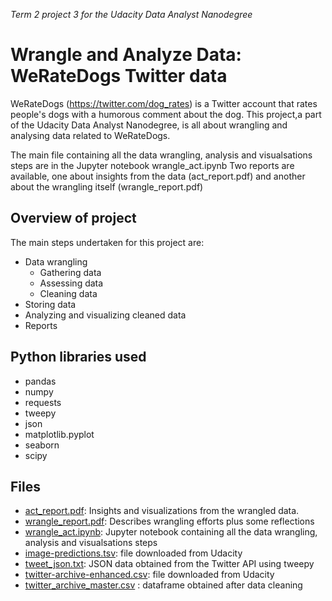 *Term 2 project 3 for the Udacity Data Analyst Nanodegree*
# Wrangle and Analyze Data: WeRateDogs Twitter data

WeRateDogs (https://twitter.com/dog_rates) is a Twitter account that rates people's dogs with a humorous comment about the dog. This project,a part of the Udacity Data Analyst Nanodegree, is all about wrangling and analysing data related to WeRateDogs.

The main file containing all the data wrangling, analysis and visualsations steps are in the Jupyter notebook wrangle_act.ipynb
Two reports are available, one about insights from the data (act_report.pdf) and another about the wrangling itself (wrangle_report.pdf)

## Overview of project
The main steps undertaken for this project are:

*  Data wrangling
   * Gathering data
   * Assessing data
   * Cleaning data
* Storing data
* Analyzing and visualizing cleaned data
* Reports

## Python libraries used
- pandas
- numpy 
- requests
- tweepy
- json
- matplotlib.pyplot  
- seaborn 
- scipy 

## Files
* [act_report.pdf](act_report.pdf): Insights and visualizations from the wrangled data.
* [wrangle_report.pdf](wrangle_report.pdf): Describes wrangling efforts plus some reflections
* [wrangle_act.ipynb](wrangle_act.ipynb): Jupyter notebook containing all the data wrangling, analysis and visualsations steps
* [image-predictions.tsv](image-predictions.tsv): file downloaded from Udacity
* [tweet_json.txt](tweet_json.txt): JSON data obtained from the Twitter API using tweepy
* [twitter-archive-enhanced.csv](twitter-archive-enhanced.csv): file downloaded from Udacity
* [twitter_archive_master.csv](twitter_archive_master.csv) : dataframe obtained after data cleaning
